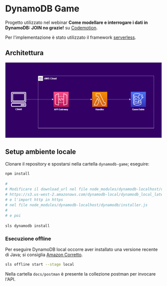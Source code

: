 # DynamoDB Game

Progetto utilizzato nel webinar **Come modellare e interrogare i dati in DynamoDB: JOIN no grazie!** su [Codemotion](https://www.codemotion.com/).

Per l'implementazione è stato utilizzato il framework [serverless](https://www.serverless.com/).

## Architettura
![Architettura](docs/images/architettura.png)

## Setup ambiente locale

Clonare il repository e spostarsi nella cartella `dynamodb-game`; eseguire:

```bash
npm install

#
# Modificare il download_url nel file node_modules/dynamodb-localhost/dynamodb/config.json in
# https://s3.us-west-2.amazonaws.com/dynamodb-local/dynamodb_local_latest.tar.gz
# e l'import http in https
# nel file node_modules/dynamodb-localhost/dynamodb/installer.js
#
# e poi

sls dynamodb install
```

### Esecuzione offline

Per eseguire DynamoDB local occorre aver installato una versione recente di Java;
si consiglia [Amazon Corretto](https://aws.amazon.com/it/corretto/).

```bash
sls offline start --stage local
```

Nella cartella `docs/postman` è presente la collezione postman per invocare l'API.

